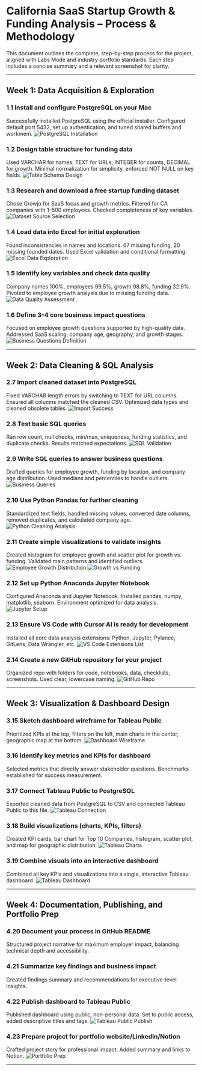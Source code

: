 # California SaaS Startup Growth & Funding Analysis – Process & Methodology

This document outlines the complete, step-by-step process for the project, aligned with Labs Mode and industry portfolio standards. Each step includes a concise summary and a relevant screenshot for clarity.

---

## Week 1: Data Acquisition & Exploration

### 1.1 Install and configure PostgreSQL on your Mac
Successfully installed PostgreSQL using the official installer. Configured default port 5432, set up authentication, and tuned shared buffers and workmem.
![PostgreSQL Installation](./screenshots/postgresqlinstallation.png)

### 1.2 Design table structure for funding data
Used VARCHAR for names, TEXT for URLs, INTEGER for counts, DECIMAL for growth. Minimal normalization for simplicity, enforced NOT NULL on key fields.
![Table Schema Design](./screenshots/tableschemadesign.png)

### 1.3 Research and download a free startup funding dataset
Chose Growjo for SaaS focus and growth metrics. Filtered for CA companies with 1–500 employees. Checked completeness of key variables.
![Dataset Source Selection](./screenshots/datasetsourceselection.png)

### 1.4 Load data into Excel for initial exploration
Found inconsistencies in names and locations. 67 missing funding, 20 missing founded dates. Used Excel validation and conditional formatting.
![Excel Data Exploration](./screenshots/exceldataexploration.png)

### 1.5 Identify key variables and check data quality
Company names 100%, employees 99.5%, growth 98.8%, funding 32.9%. Pivoted to employee growth analysis due to missing funding data.
![Data Quality Assessment](./screenshots/dataqualityassessment.png)

### 1.6 Define 3-4 core business impact questions
Focused on employee growth questions supported by high-quality data. Addressed SaaS scaling, company age, geography, and growth stages.
![Business Questions Definition](./screenshots/businessquestionsdefinition.png)

---

## Week 2: Data Cleaning & SQL Analysis

### 2.7 Import cleaned dataset into PostgreSQL
Fixed VARCHAR length errors by switching to TEXT for URL columns. Ensured all columns matched the cleaned CSV. Optimized data types and cleaned obsolete tables.
![Import Success](./screenshots/importsuccess.png)

### 2.8 Test basic SQL queries
Ran row count, null checks, min/max, uniqueness, funding statistics, and duplicate checks. Results matched expectations.
![SQL Validation](./screenshots/sqlvalidation.png)

### 2.9 Write SQL queries to answer business questions
Drafted queries for employee growth, funding by location, and company age distribution. Used medians and percentiles to handle outliers.
![Business Queries](./screenshots/businessqueries.png)

### 2.10 Use Python Pandas for further cleaning
Standardized text fields, handled missing values, converted date columns, removed duplicates, and calculated company age.
![Python Cleaning Analysis](./screenshots/pythoncleaninganalysis.png)

### 2.11 Create simple visualizations to validate insights
Created histogram for employee growth and scatter plot for growth vs. funding. Validated main patterns and identified outliers.
![Employee Growth Distribution](./screenshots/employeegrowthdistribution.png)
![Growth vs Funding](./screenshots/growthvsfunding.png)

### 2.12 Set up Python Anaconda Jupyter Notebook
Configured Anaconda and Jupyter Notebook. Installed pandas, numpy, matplotlib, seaborn. Environment optimized for data analysis.
![Jupyter Setup](./screenshots/jupytersetup.png)

### 2.13 Ensure VS Code with Cursor AI is ready for development
Installed all core data analysis extensions: Python, Jupyter, Pylance, GitLens, Data Wrangler, etc.
![VS Code Extensions List](./screenshots/vscode-extensions-list.jpg)

### 2.14 Create a new GitHub repository for your project
Organized repo with folders for code, notebooks, data, checklists, screenshots. Used clear, lowercase naming.
![GitHub Repo](./screenshots/githubrepo.png)

---

## Week 3: Visualization & Dashboard Design

### 3.15 Sketch dashboard wireframe for Tableau Public
Prioritized KPIs at the top, filters on the left, main charts in the center, geographic map at the bottom.
![Dashboard Wireframe](./screenshots/dashboardwireframe.png)

### 3.16 Identify key metrics and KPIs for dashboard
Selected metrics that directly answer stakeholder questions. Benchmarks established for success measurement.

### 3.17 Connect Tableau Public to PostgreSQL
Exported cleaned data from PostgreSQL to CSV and connected Tableau Public to this file.
![Tableau Connection](./screenshots/tableauconnection.png)

### 3.18 Build visualizations (charts, KPIs, filters)
Created KPI cards, bar chart for Top 10 Companies, histogram, scatter plot, and map for geographic distribution.
![Tableau Charts](./screenshots/tableaucharts.png)

### 3.19 Combine visuals into an interactive dashboard
Combined all key KPIs and visualizations into a single, interactive Tableau dashboard.
![Tableau Dashboard](./screenshots/tableaudashboard.png)

---

## Week 4: Documentation, Publishing, and Portfolio Prep

### 4.20 Document your process in GitHub README
Structured project narrative for maximum employer impact, balancing technical depth and accessibility.

### 4.21 Summarize key findings and business impact
Created findings summary and recommendations for executive-level insights.

### 4.22 Publish dashboard to Tableau Public
Published dashboard using public, non-personal data. Set to public access, added descriptive titles and tags.
![Tableau Public Publish](./screenshots/tableaupublicpublish.png)

### 4.23 Prepare project for portfolio website/LinkedIn/Notion
Crafted project story for professional impact. Added summary and links to Notion.
![Portfolio Prep](./screenshots/portfolioprep.png)

---
